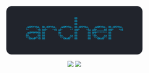 <p align="center">
  <img src="Group 2 (3).png">
</p>

<p align="center">
  <img src="https://img.shields.io/pypi/dw/archer"> <img src="https://static.pepy.tech/badge/archer">
</p>
